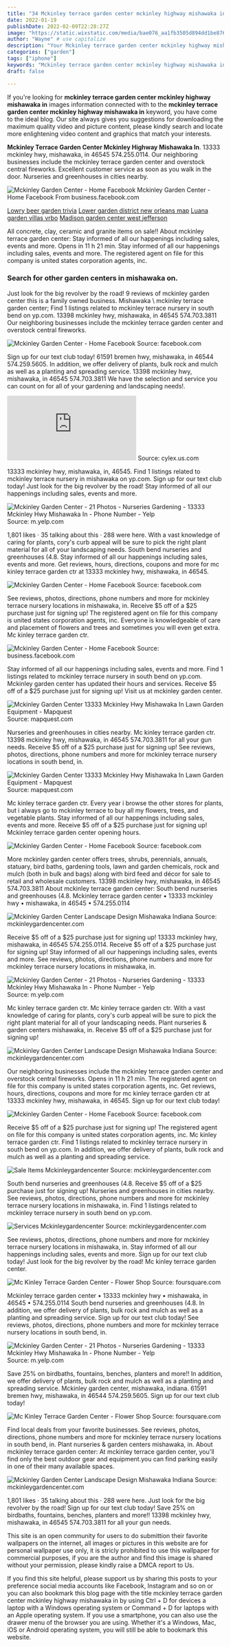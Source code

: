 ```yaml
---
title: "34 Mckinley terrace garden center mckinley highway mishawaka in information"
date: 2022-01-19
publishDate: 2022-02-09T22:28:27Z
image: "https://static.wixstatic.com/media/bae076_aa1fb3505d894dd1be8762eaed2ff2db~mv2_d_1500_1500_s_2.png/v1/fill/w_458,h_386,al_c,q_85,usm_0.66_1.00_0.01/slate%20logo.webp"
author: "Wayne" # use capitalize
description: "Your Mckinley terrace garden center mckinley highway mishawaka in images are ready in this website. Mckinley terrace garden center mckinley highway mishawaka in are a topic that is being searched for and liked by netizens now. You can Download the Mckinley terrace garden center mckinley highway mishawaka in files here. Find and Download all royalty-free images."
categories: ["garden"]
tags: ["iphone"]
keywords: "Mckinley terrace garden center mckinley highway mishawaka in"
draft: false

---
```


If you're looking for **mckinley terrace garden center mckinley highway mishawaka in** images information connected with to the **mckinley terrace garden center mckinley highway mishawaka in** keyword, you have come to the ideal  blog.  Our site always  gives you  suggestions  for downloading  the maximum  quality video and picture  content, please kindly search and locate more enlightening video content and graphics  that match your interests.

**Mckinley Terrace Garden Center Mckinley Highway Mishawaka In**. 13333 mckinley hwy, mishawaka, in 46545 574.255.0114. Our neighboring businesses include the mckinley terrace garden center and overstock central fireworks. Excellent customer service as soon as you walk in the door. Nurseries and greenhouses in cities nearby.

![Mckinley Garden Center - Home Facebook](https://lookaside.fbsbx.com/lookaside/crawler/media/?media_id=566955706821099&amp;get_thumbnail=1 "Mckinley Garden Center - Home Facebook")
Mckinley Garden Center - Home Facebook From business.facebook.com

[Lowry beer garden trivia](/lowry-beer-garden-trivia/)
[Lower garden district new orleans map](/lower-garden-district-new-orleans-map/)
[Luana garden villas vrbo](/luana-garden-villas-vrbo/)
[Madison garden center west jefferson](/madison-garden-center-west-jefferson/)

All concrete, clay, ceramic and granite items on sale!! About mckinley terrace garden center: Stay informed of all our happenings including sales, events and more. Opens in 11 h 21 min. Stay informed of all our happenings including sales, events and more. The registered agent on file for this company is united states corporation agents, inc.

### Search for other garden centers in mishawaka on.

Just look for the big revolver by the road! 9 reviews of mckinley garden center this is a family owned business. Mishawaka \ mckinley terrace garden center; Find 1 listings related to mckinley terrace nursery in south bend on yp.com. 13398 mckinley hwy, mishawaka, in 46545 574.703.3811 Our neighboring businesses include the mckinley terrace garden center and overstock central fireworks.


![Mckinley Garden Center - Home Facebook](https://lookaside.fbsbx.com/lookaside/crawler/media/?media_id=1866454383537885 "Mckinley Garden Center - Home Facebook")
Source: facebook.com

Sign up for our text club today! 61591 bremen hwy, mishawaka, in 46544 574.259.5605. In addition, we offer delivery of plants, bulk rock and mulch as well as a planting and spreading service. 13398 mckinley hwy, mishawaka, in 46545 574.703.3811 We have the selection and service you can count on for all of your gardening and landscaping needs!.

![Mckinley Terrace Garden Center Mishawaka In - Cylex Local Search](https://osm.cylex-international.com/osm/staticmaplite/staticmap.php?center=41.6807311,-86.1253509&amp;zoom=15&amp;size=xy&amp;maptype=tm&amp;markers=41.6807311,-86.1253509,marker-34 "Mckinley Terrace Garden Center Mishawaka In - Cylex Local Search")
Source: cylex.us.com

13333 mckinley hwy, mishawaka, in, 46545. Find 1 listings related to mckinley terrace nursery in mishawaka on yp.com. Sign up for our text club today! Just look for the big revolver by the road! Stay informed of all our happenings including sales, events and more.

![Mckinley Garden Center - 21 Photos - Nurseries Gardening - 13333 Mckinley Hwy Mishawaka In - Phone Number - Yelp](https://s3-media0.fl.yelpcdn.com/bphoto/aii2N-wSezrmzjtgyDDTYw/348s.jpg "Mckinley Garden Center - 21 Photos - Nurseries Gardening - 13333 Mckinley Hwy Mishawaka In - Phone Number - Yelp")
Source: m.yelp.com

1,801 likes · 35 talking about this · 288 were here. With a vast knowledge of caring for plants, cory&#039;s curb appeal will be sure to pick the right plant material for all of your landscaping needs. South bend nurseries and greenhouses (4.8. Stay informed of all our happenings including sales, events and more. Get reviews, hours, directions, coupons and more for mc kinley terrace garden ctr at 13333 mckinley hwy, mishawaka, in 46545.

![Mckinley Garden Center - Home Facebook](https://lookaside.fbsbx.com/lookaside/crawler/media/?media_id=1746901918826466 "Mckinley Garden Center - Home Facebook")
Source: facebook.com

See reviews, photos, directions, phone numbers and more for mckinley terrace nursery locations in mishawaka, in. Receive $5 off of a $25 purchase just for signing up! The registered agent on file for this company is united states corporation agents, inc. Everyone is knowledgeable of care and placement of flowers and trees and sometimes you will even get extra. Mc kinley terrace garden ctr.

![Mckinley Garden Center - Home Facebook](https://lookaside.fbsbx.com/lookaside/crawler/media/?media_id=566955706821099&amp;get_thumbnail=1 "Mckinley Garden Center - Home Facebook")
Source: business.facebook.com

Stay informed of all our happenings including sales, events and more. Find 1 listings related to mckinley terrace nursery in south bend on yp.com. Mckinley garden center has updated their hours and services. Receive $5 off of a $25 purchase just for signing up! Visit us at mckinley garden center.

![Mckinley Garden Center 13333 Mckinley Hwy Mishawaka In Lawn Garden Equipment - Mapquest](https://s3-media0.fl.yelpcdn.com/bphoto/VB45SVq_kNMe8kVKLFiBjg/l.jpg "Mckinley Garden Center 13333 Mckinley Hwy Mishawaka In Lawn Garden Equipment - Mapquest")
Source: mapquest.com

Nurseries and greenhouses in cities nearby. Mc kinley terrace garden ctr. 13398 mckinley hwy, mishawaka, in 46545 574.703.3811 for all your gun needs. Receive $5 off of a $25 purchase just for signing up! See reviews, photos, directions, phone numbers and more for mckinley terrace nursery locations in south bend, in.

![Mckinley Garden Center 13333 Mckinley Hwy Mishawaka In Lawn Garden Equipment - Mapquest](https://s3-media0.fl.yelpcdn.com/bphoto/2k4Y75_38z-FkPpJQPCzSg/l.jpg "Mckinley Garden Center 13333 Mckinley Hwy Mishawaka In Lawn Garden Equipment - Mapquest")
Source: mapquest.com

Mc kinley terrace garden ctr. Every year i browse the other stores for plants, but i always go to mckinley terrace to buy all my flowers, trees, and vegetable plants. Stay informed of all our happenings including sales, events and more. Receive $5 off of a $25 purchase just for signing up! Mckinley terrace garden center opening hours.

![Mckinley Garden Center - Home Facebook](https://lookaside.fbsbx.com/lookaside/crawler/media/?media_id=148332070805372 "Mckinley Garden Center - Home Facebook")
Source: facebook.com

More mckinley garden center offers trees, shrubs, perennials, annuals, statuary, bird baths, gardening tools, lawn and garden chemicals, rock and mulch (both in bulk and bags) along with bird feed and décor for sale to retail and wholesale customers. 13398 mckinley hwy, mishawaka, in 46545 574.703.3811 About mckinley terrace garden center: South bend nurseries and greenhouses (4.8. Mckinley terrace garden center • 13333 mckinley hwy • mishawaka, in 46545 • 574.255.0114

![Mckinley Garden Center Landscape Design Mishawaka Indiana](https://static.wixstatic.com/media/bae076_32d84a83aa174155b761d9bff048f095~mv2.png/v1/fill/w_524,h_284,al_c,q_85,usm_0.66_1.00_0.01/Fall%20Sale%20Facebook.webp "Mckinley Garden Center Landscape Design Mishawaka Indiana")
Source: mckinleygardencenter.com

Receive $5 off of a $25 purchase just for signing up! 13333 mckinley hwy, mishawaka, in 46545 574.255.0114. Receive $5 off of a $25 purchase just for signing up! Stay informed of all our happenings including sales, events and more. See reviews, photos, directions, phone numbers and more for mckinley terrace nursery locations in mishawaka, in.

![Mckinley Garden Center - 21 Photos - Nurseries Gardening - 13333 Mckinley Hwy Mishawaka In - Phone Number - Yelp](https://s3-media0.fl.yelpcdn.com/bphoto/SnTP2b2ZhaUV-dTmGyPCvQ/348s.jpg "Mckinley Garden Center - 21 Photos - Nurseries Gardening - 13333 Mckinley Hwy Mishawaka In - Phone Number - Yelp")
Source: m.yelp.com

Mc kinley terrace garden ctr. Mc kinley terrace garden ctr. With a vast knowledge of caring for plants, cory&#039;s curb appeal will be sure to pick the right plant material for all of your landscaping needs. Plant nurseries &amp; garden centers mishawaka, in. Receive $5 off of a $25 purchase just for signing up!

![Mckinley Garden Center Landscape Design Mishawaka Indiana](https://static.wixstatic.com/media/bae076_63191add481247e0a88794d6140ad24c~mv2.jpg/v1/fill/w_528,h_452,al_c,q_80,usm_0.66_1.00_0.01/bae076_63191add481247e0a88794d6140ad24c~mv2.webp "Mckinley Garden Center Landscape Design Mishawaka Indiana")
Source: mckinleygardencenter.com

Our neighboring businesses include the mckinley terrace garden center and overstock central fireworks. Opens in 11 h 21 min. The registered agent on file for this company is united states corporation agents, inc. Get reviews, hours, directions, coupons and more for mc kinley terrace garden ctr at 13333 mckinley hwy, mishawaka, in 46545. Sign up for our text club today!

![Mckinley Garden Center - Home Facebook](https://lookaside.fbsbx.com/lookaside/crawler/media/?media_id=1871342323049091 "Mckinley Garden Center - Home Facebook")
Source: facebook.com

Receive $5 off of a $25 purchase just for signing up! The registered agent on file for this company is united states corporation agents, inc. Mc kinley terrace garden ctr. Find 1 listings related to mckinley terrace nursery in south bend on yp.com. In addition, we offer delivery of plants, bulk rock and mulch as well as a planting and spreading service.

![Sale Items Mckinleygardencenter](https://static.wixstatic.com/media/bae076_4468dbe78bfd4af9a1cd81cebd64e942~mv2.png/v1/fill/w_560,h_292,al_c,q_85,usm_0.66_1.00_0.01/Perennials%20sale.webp "Sale Items Mckinleygardencenter")
Source: mckinleygardencenter.com

South bend nurseries and greenhouses (4.8. Receive $5 off of a $25 purchase just for signing up! Nurseries and greenhouses in cities nearby. See reviews, photos, directions, phone numbers and more for mckinley terrace nursery locations in mishawaka, in. Find 1 listings related to mckinley terrace nursery in south bend on yp.com.

![Services Mckinleygardencenter](https://static.wixstatic.com/media/bae076_287390bc79a6435bb137e5df5222f511.jpg/v1/fill/w_544,h_362,al_c,q_80,usm_0.66_1.00_0.01/bae076_287390bc79a6435bb137e5df5222f511.webp "Services Mckinleygardencenter")
Source: mckinleygardencenter.com

See reviews, photos, directions, phone numbers and more for mckinley terrace nursery locations in mishawaka, in. Stay informed of all our happenings including sales, events and more. Sign up for our text club today! Just look for the big revolver by the road! Mc kinley terrace garden center.

![Mc Kinley Terrace Garden Center - Flower Shop](https://fastly.4sqi.net/img/general/600x600/8067848_YZGBdtZ8jq7hb4T0ERv5-EkD2OOI74mlJnkOS5Q0MUQ.jpg "Mc Kinley Terrace Garden Center - Flower Shop")
Source: foursquare.com

Mckinley terrace garden center • 13333 mckinley hwy • mishawaka, in 46545 • 574.255.0114 South bend nurseries and greenhouses (4.8. In addition, we offer delivery of plants, bulk rock and mulch as well as a planting and spreading service. Sign up for our text club today! See reviews, photos, directions, phone numbers and more for mckinley terrace nursery locations in south bend, in.

![Mckinley Garden Center - 21 Photos - Nurseries Gardening - 13333 Mckinley Hwy Mishawaka In - Phone Number - Yelp](https://s3-media0.fl.yelpcdn.com/bphoto/lEp5YydQeuDwHB-cI75bNw/348s.jpg "Mckinley Garden Center - 21 Photos - Nurseries Gardening - 13333 Mckinley Hwy Mishawaka In - Phone Number - Yelp")
Source: m.yelp.com

Save 25% on birdbaths, fountains, benches, planters and more!! In addition, we offer delivery of plants, bulk rock and mulch as well as a planting and spreading service. Mckinley garden center, mishawaka, indiana. 61591 bremen hwy, mishawaka, in 46544 574.259.5605. Sign up for our text club today!

![Mc Kinley Terrace Garden Center - Flower Shop](https://fastly.4sqi.net/img/general/600x600/18050204_WBq7XCvH-uodWr0u6vz2XS4cLKrY7ti_hnKuV_S22dk.jpg "Mc Kinley Terrace Garden Center - Flower Shop")
Source: foursquare.com

Find local deals from your favorite businesses. See reviews, photos, directions, phone numbers and more for mckinley terrace nursery locations in south bend, in. Plant nurseries &amp; garden centers mishawaka, in. About mckinley terrace garden center: At mckinley terrace garden center, you&#039;ll find only the best outdoor gear and equipment.you can find parking easily in one of their many available spaces.

![Mckinley Garden Center Landscape Design Mishawaka Indiana](https://static.wixstatic.com/media/bae076_aa1fb3505d894dd1be8762eaed2ff2db~mv2_d_1500_1500_s_2.png/v1/fill/w_458,h_386,al_c,q_85,usm_0.66_1.00_0.01/slate%20logo.webp "Mckinley Garden Center Landscape Design Mishawaka Indiana")
Source: mckinleygardencenter.com

1,801 likes · 35 talking about this · 288 were here. Just look for the big revolver by the road! Sign up for our text club today! Save 25% on birdbaths, fountains, benches, planters and more!! 13398 mckinley hwy, mishawaka, in 46545 574.703.3811 for all your gun needs.

This site is an open community for users to do submittion their favorite wallpapers on the internet, all images or pictures in this website are for personal wallpaper use only, it is stricly prohibited to use this wallpaper for commercial purposes, if you are the author and find this image is shared without your permission, please kindly raise a DMCA report to Us.

If you find this site helpful, please support us by sharing this posts to your preference social media accounts like Facebook, Instagram and so on or you can also bookmark this blog page with the title mckinley terrace garden center mckinley highway mishawaka in by using Ctrl + D for devices a laptop with a Windows operating system or Command + D for laptops with an Apple operating system. If you use a smartphone, you can also use the drawer menu of the browser you are using. Whether it's a Windows, Mac, iOS or Android operating system, you will still be able to bookmark this website.
